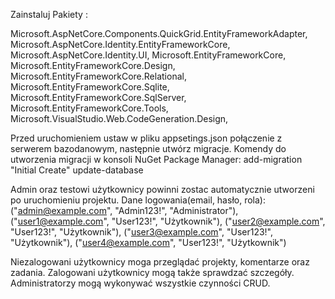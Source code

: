 Zainstaluj Pakiety :

Microsoft.AspNetCore.Components.QuickGrid.EntityFrameworkAdapter,
Microsoft.AspNetCore.Identity.EntityFrameworkCore,
Microsoft.AspNetCore.Identity.UI,
Microsoft.EntityFrameworkCore,
Microsoft.EntityFrameworkCore.Design,
Microsoft.EntityFrameworkCore.Relational,
Microsoft.EntityFrameworkCore.Sqlite,
Microsoft.EntityFrameworkCore.SqlServer,
Microsoft.EntityFrameworkCore.Tools,
Microsoft.VisualStudio.Web.CodeGeneration.Design,

Przed uruchomieniem ustaw w pliku appsetings.json połączenie z serwerem bazodanowym, następnie utwórz migracje. Komendy do utworzenia migracji w konsoli NuGet Package Manager:
add-migration "Initial Create"
update-database

Admin oraz testowi użytkownicy powinni zostac automatycznie utworzeni po uruchomieniu projektu.
Dane logowania(email, hasło, rola):
        ("admin@example.com", "Admin123!", "Administrator"),
        ("user1@example.com", "User123!", "Użytkownik"),
        ("user2@example.com", "User123!", "Użytkownik"),
        ("user3@example.com", "User123!", "Użytkownik"),
        ("user4@example.com", "User123!", "Użytkownik")

Niezalogowani użytkownicy moga przeglądać projekty, komentarze oraz zadania.
Zalogowani użytkownicy mogą także sprawdzać szczegóły.
Administratorzy mogą wykonywać wszystkie czynności CRUD.
